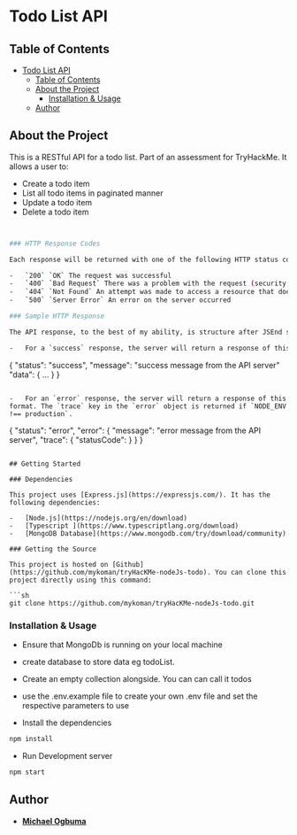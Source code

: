 # Todo List API



## Table of Contents

- [Todo List API](#todo-list-api)
  - [Table of Contents](#table-of-contents)
  - [About the Project](#about-the-project)
    - [Installation \& Usage](#installation--usage)
  - [Author](#author)

## About the Project

This is a RESTful API for a todo list. Part of an assessment for TryHackMe. It allows a user to:

-   Create a todo item 
-   List all todo items in paginated manner 
-   Update a todo item 
-   Delete a todo item 


```bash


### HTTP Response Codes

Each response will be returned with one of the following HTTP status codes:

-   `200` `OK` The request was successful
-   `400` `Bad Request` There was a problem with the request (security, malformed)
-   `404` `Not Found` An attempt was made to access a resource that does not exist in the API
-   `500` `Server Error` An error on the server occurred

### Sample HTTP Response

The API response, to the best of my ability, is structure after JSEnd specifications.

-   For a `success` response, the server will return a response of this format:

```
{
  "status": "success",
  "message": "success message from the API server"
  "data": { ... }
}
```

-   For an `error` response, the server will return a response of this format. The `trace` key in the `error` object is returned if `NODE_ENV !== production`.

```
{
  "status": "error",
  "error": {
    "message": "error message from the API server",
    "trace": {
      "statusCode": <status-code>
    }
  }
}
```

## Getting Started

### Dependencies

This project uses [Express.js](https://expressjs.com/). It has the following dependencies:

-   [Node.js](https://nodejs.org/en/download)
-   [Typescript ](https://www.typescriptlang.org/download)
-   [MongoDB Database](https://www.mongodb.com/try/download/community)

### Getting the Source

This project is hosted on [Github](https://github.com/mykoman/tryHacKMe-nodeJs-todo). You can clone this project directly using this command:

```sh
git clone https://github.com/mykoman/tryHacKMe-nodeJs-todo.git
```

### Installation & Usage

-   Ensure that MongoDb is running on your local machine

- create database to store data eg todoList.
- Create an empty collection alongside. You can can call it todos
- use the .env.example file to create your own .env file and set the respective parameters to use 



-   Install the dependencies

```sh
npm install
```

-   Run Development server

```sh
npm start
```

## Author

-   **[Michael Ogbuma](https://github.com/mykoman)**
